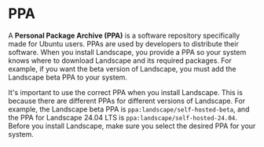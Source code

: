 # PPA 

A **Personal Package Archive (PPA)** is a software repository specifically made for Ubuntu users. PPAs are used by developers to distribute their software. When you install Landscape, you provide a PPA so your system knows where to download Landscape and its required packages. For example, if you want the beta version of Landscape, you must add the Landscape beta PPA to your system.

It's important to use the correct PPA when you install Landscape. This is because there are different PPAs for different versions of Landscape. For example, the Landscape beta PPA is `ppa:landscape/self-hosted-beta`, and the PPA for Landscape 24.04 LTS is `ppa:landscape/self-hosted-24.04`. Before you install Landscape, make sure you select the desired PPA for your system.
